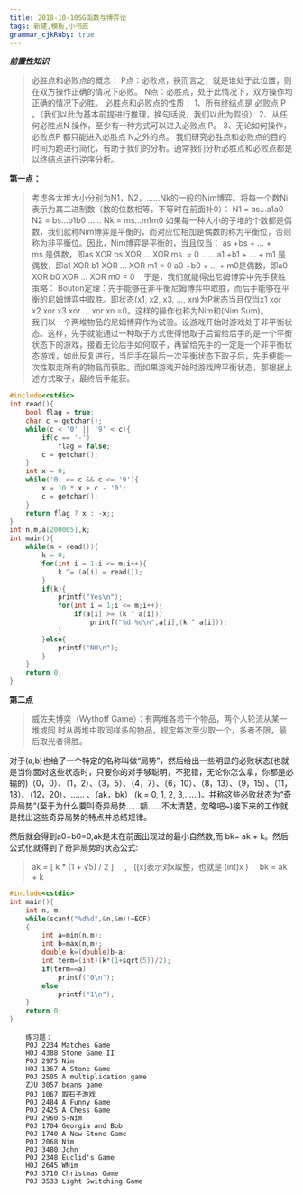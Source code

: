 ```yaml
---
title: 2018-10-10SG函数与博弈论
tags: 新建,模板,小书匠
grammar_cjkRuby: true
---
```


***前置性知识***
>必胜点和必败点的概念：
       P点：必败点，换而言之，就是谁处于此位置，则在双方操作正确的情况下必败。
       N点：必胜点，处于此情况下，双方操作均正确的情况下必胜。
必胜点和必败点的性质：
        1、所有终结点是 必败点 P 。（我们以此为基本前提进行推理，换句话说，我们以此为假设）
        2、从任何必胜点N 操作，至少有一种方式可以进入必败点 P。
        3、无论如何操作，必败点P 都只能进入必胜点 N之外的点。
我们研究必胜点和必败点的目的时间为题进行简化，有助于我们的分析。通常我们分析必胜点和必败点都是以终结点进行逆序分析。

**第一点：**

>考虑各大堆大小分别为N1，N2，……Nk的一般的Nim博弈。将每一个数Ni表示为其二进制数（数的位数相等，不等时在前面补0）：
N1 = as…a1a0
N2 = bs…b1b0
……
Nk = ms…m1m0
如果每一种大小的子堆的个数都是偶数，我们就称Nim博弈是平衡的，而对应位相加是偶数的称为平衡位，否则称为非平衡位。因此，Nim博弈是平衡的，当且仅当：
as +bs + … + ms 是偶数，即as XOR bs XOR … XOR ms  = 0
……
a1 +b1 + … + m1 是偶数，即a1 XOR b1 XOR … XOR m1 = 0
a0 +b0 + … + m0是偶数，即a0 XOR b0 XOR … XOR m0 = 0
   
于是，我们就能得出尼姆博弈中先手获胜策略：
Bouton定理：先手能够在非平衡尼姆博弈中取胜，而后手能够在平衡的尼姆博弈中取胜。即状态(x1, x2, x3, …, xn)为P状态当且仅当x1 xor x2 xor x3 xor … xor xn =0。这样的操作也称为Nim和(Nim
 Sum)。
        我们以一个两堆物品的尼姆博弈作为试验。设游戏开始时游戏处于非平衡状态。这样，先手就能通过一种取子方式使得他取子后留给后手的是一个平衡状态下的游戏，接着无论后手如何取子，再留给先手的一定是一个非平衡状态游戏，如此反复进行，当后手在最后一次平衡状态下取子后，先手便能一次性取走所有的物品而获胜。而如果游戏开始时游戏牌平衡状态，那根据上述方式取子，最终后手能获。
		
~~~cpp
#include<cstdio>
int read(){
	bool flag = true;
	char c = getchar();
	while(c < '0' || '9' < c){
		if(c == '-')
			flag = false;
		c = getchar();
	}
	int x = 0;
	while('0' <= c && c <= '9'){
		x = 10 * x + c - '0';
		c = getchar();
	}
	return flag ? x : -x;;
}
int n,m,a[200005],k;
int main(){
	while(m = read()){
		k = 0;
		for(int i = 1;i <= m;i++){
			k ^= (a[i] = read());
		}
		if(k){
			printf("Yes\n");
			for(int i = 1;i <= m;i++){
				if(a[i] >= (k ^ a[i]))
					printf("%d %d\n",a[i],(k ^ a[i]));
			}
		}else{
			printf("NO\n");
		}
	}
	return 0;
} 
~~~
		
**第二点**
> 威佐夫博奕（Wythoff Game）：有两堆各若干个物品，两个人轮流从某一堆或同
> 时从两堆中取同样多的物品，规定每次至少取一个，多者不限，最后取光者得胜。

对于(a,b)也给了一个特定的名称叫做“局势”，然后给出一些明显的必败状态(也就是当你面对这些状态时，只要你的对手够聪明，不犯错，无论你怎么拿，你都是必输的)（0，0）、（1，2）、（3，5）、（4，7）、（6，10）、（8，13）、（9，15）、（11，18）、（12，20）、......
 、（ak，bk） (k = 0, 1, 2, 3,......)。并称这些必败状态为“奇异局势”(至于为什么要叫奇异局势......额......不太清楚，忽略吧~)接下来的工作就是找出这些奇异局势的特点并总结规律。

然后就会得到a0=b0=0,ak是未在前面出现过的最小自然数,而 bk= ak + k。然后公式化就得到了奇异局势的状态公式:
                                  
>ak = [ k * (1 + √5) / 2 ]     ,   ([x]表示对x取整，也就是 (int)x )    
>bk = ak + k

~~~cpp
#include<cstdio>
int main(){
    int n, m;
    while(scanf("%d%d",&n,&m)!=EOF)
    {
        int a=min(n,m);
        int b=max(n,m);
        double k=(double)b-a;
        int term=(int)(k*(1+sqrt(5))/2);
        if(term==a)
            printf("0\n");
        else
            printf("1\n");
    }
    return 0;
}
~~~
		
		
		练习题：
		POJ 2234 Matches Game
		HOJ 4388 Stone Game II
		POJ 2975 Nim
		HOJ 1367 A Stone Game
		POJ 2505 A multiplication game
		ZJU 3057 beans game
		POJ 1067 取石子游戏
		POJ 2484 A Funny Game
		POJ 2425 A Chess Game
		POJ 2960 S-Nim
		POJ 1704 Georgia and Bob
		POJ 1740 A New Stone Game
		POJ 2068 Nim
		POJ 3480 John
		POJ 2348 Euclid's Game
		HOJ 2645 WNim
		POJ 3710 Christmas Game 
		POJ 3533 Light Switching Game